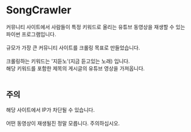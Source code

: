 # SongCrawler
커뮤니티 사이트에서 사람들이 특정 키워드로 올리는 유튜브 동영상을 재생할 수 있는 파이썬 프로그램입니다.<br>
<br>
규모가 가장 큰 커뮤니티 사이트를 크롤링 목표로 만들었습니다.<br>
<br>
크롤링하는 키워드는 '지듣노'(지금 듣고있는 노래) 입니다.<br>
해당 키워드를 포함한 제목의 게시글의 유튜브 영상을 가져옵니다.<br>
<br>
## 주의
해당 사이트에서 IP가 차단될 수 있습니다.<br>
<br>
어떤 동영상이 재생될진 정말 모릅니다. 주의하십시오.<br>


